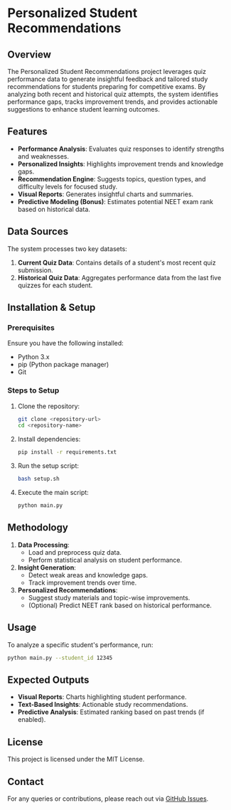 # Personalized Student Recommendations

## Overview
The Personalized Student Recommendations project leverages quiz performance data to generate insightful feedback and tailored study recommendations for students preparing for competitive exams. By analyzing both recent and historical quiz attempts, the system identifies performance gaps, tracks improvement trends, and provides actionable suggestions to enhance student learning outcomes.

## Features
- **Performance Analysis**: Evaluates quiz responses to identify strengths and weaknesses.
- **Personalized Insights**: Highlights improvement trends and knowledge gaps.
- **Recommendation Engine**: Suggests topics, question types, and difficulty levels for focused study.
- **Visual Reports**: Generates insightful charts and summaries.
- **Predictive Modeling (Bonus)**: Estimates potential NEET exam rank based on historical data.

## Data Sources
The system processes two key datasets:
1. **Current Quiz Data**: Contains details of a student's most recent quiz submission.
2. **Historical Quiz Data**: Aggregates performance data from the last five quizzes for each student.

## Installation & Setup
### Prerequisites
Ensure you have the following installed:
- Python 3.x
- pip (Python package manager)
- Git

### Steps to Setup
1. Clone the repository:
   ```bash
   git clone <repository-url>
   cd <repository-name>
   ```
2. Install dependencies:
   ```bash
   pip install -r requirements.txt
   ```
3. Run the setup script:
   ```bash
   bash setup.sh
   ```
4. Execute the main script:
   ```bash
   python main.py
   ```

## Methodology
1. **Data Processing**: 
   - Load and preprocess quiz data.
   - Perform statistical analysis on student performance.
2. **Insight Generation**:
   - Detect weak areas and knowledge gaps.
   - Track improvement trends over time.
3. **Personalized Recommendations**:
   - Suggest study materials and topic-wise improvements.
   - (Optional) Predict NEET rank based on historical performance.

## Usage
To analyze a specific student's performance, run:
```bash
python main.py --student_id 12345
```

## Expected Outputs
- **Visual Reports**: Charts highlighting student performance.
- **Text-Based Insights**: Actionable study recommendations.
- **Predictive Analysis**: Estimated ranking based on past trends (if enabled).

## License
This project is licensed under the MIT License.

## Contact
For any queries or contributions, please reach out via [GitHub Issues](https://github.com/quiz_analytics_project/issues).

